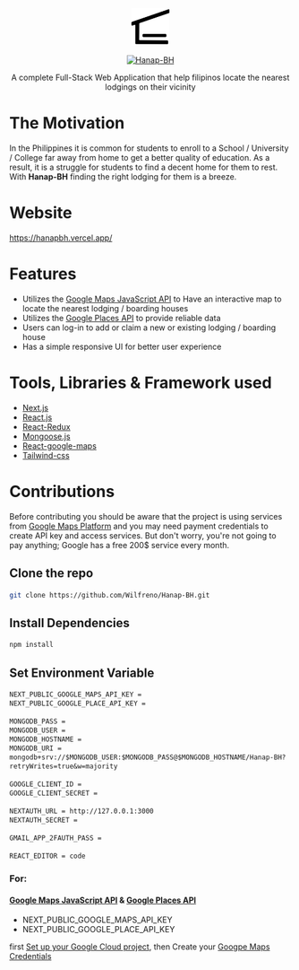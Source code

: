 <p align="center">
<a href="https://github.com/Wilfreno/Hanap-BH/blob/main/public/logo/hanap-bh-light.png" target="_blank">
<img src="https://github.com/Wilfreno/Hanap-BH/blob/main/public/logo/hanap-bh-light.png" alt="Hanap-BH" style="height:7vw;" /><a/>
<p/>

<p align="center">
<a href="https://hanap-bh.vercel.app/"><img src="https://readme-typing-svg.demolab.com?font=Fira+Code&size=40&duration=1000&pause=1000&color=222222&center=true&vCenter=true&repeat=false&random=false&width=435&lines=%F0%9D%99%83%F0%9D%99%96%F0%9D%99%A3%F0%9D%99%96%F0%9D%99%A5-%F0%9D%98%BD%F0%9D%99%83" alt="Hanap-BH" /></a>
<p/>

 
<p align="center" >A complete Full-Stack Web Application that help filipinos locate the nearest lodgings on their vicinity </p>


# The Motivation

<p>In the Philippines it is common for students to enroll to a School / University / College far away from home to get a better quality of education. As a result, it is a struggle for students to find a decent home for them to rest. With <b>Hanap-BH</b> finding the right lodging for them is a breeze.<p/>


# Website
<https://hanapbh.vercel.app/>

# Features
 * Utilizes the [Google Maps JavaScript API](https://developers.google.com/maps/documentation/javascript) to Have an interactive map to locate the nearest lodging / boarding houses
* Utilizes the [Google Places API](https://developers.google.com/maps/documentation/places/web-service/overview) to provide reliable data
* Users can log-in to add or claim a new or existing lodging / boarding house
* Has a simple responsive UI for better user experience

 # Tools, Libraries & Framework used

 - [Next.js](https://nextjs.org/)
 - [React.js](https://react.dev/)
 - [React-Redux](https://react-redux.js.org/)
 - [Mongoose.js](https://mongoosejs.com/)
 - [React-google-maps](https://github.com/visgl/react-google-maps)
 - [Tailwind-css](https://tailwindcss.com/)


   
# Contributions

Before contributing you should be aware that the project is using services from [Google Maps Platform](https://developers.google.com/maps) and you may need payment credentials to create API key and access services. But don't worry, you're not going to pay anything; Google has a free 200$ service every month.


## Clone the repo 
```bash 
git clone https://github.com/Wilfreno/Hanap-BH.git
```

## Install Dependencies

```bash
npm install 
```

## Set Environment Variable

```env
NEXT_PUBLIC_GOOGLE_MAPS_API_KEY = 
NEXT_PUBLIC_GOOGLE_PLACE_API_KEY = 

MONGODB_PASS = 
MONGODB_USER =
MONGODB_HOSTNAME =
MONGODB_URI = mongodb+srv://$MONGODB_USER:$MONGODB_PASS@$MONGODB_HOSTNAME/Hanap-BH?retryWrites=true&w=majority

GOOGLE_CLIENT_ID = 
GOOGLE_CLIENT_SECRET = 

NEXTAUTH_URL = http://127.0.0.1:3000
NEXTAUTH_SECRET = 
    
GMAIL_APP_2FAUTH_PASS = 

REACT_EDITOR = code

```


### For:


#### [Google Maps JavaScript API](https://developers.google.com/maps/documentation/javascript) & [Google Places API](https://developers.google.com/maps/documentation/places/web-service/overview)
   * NEXT_PUBLIC_GOOGLE_MAPS_API_KEY
   * NEXT_PUBLIC_GOOGLE_PLACE_API_KEY

first [Set up your Google Cloud project](https://developers.google.com/maps/documentation/places/web-service/cloud-setup#console), 
then Create your [Googpe Maps Credentials](https://console.cloud.google.com/apis/credentials?authuser=1&project=hanap-bh)
 
 

